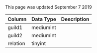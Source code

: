 This page was updated September 7 2019

| Column   | Data Type | Description |
| -------- | --------- | ----------- |
| guild1   | mediumint |             |
| guild2   | mediumint |             |
| relation | tinyint   |             |